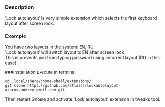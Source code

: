 ### Description
'Lock autolayout' is very simple extension which selects the first keyboard layout after screen lock. 

### Example 
You have two layouts in the system: EN, RU.   
'Lock autolayout' will switch layout to EN after screen lock.   
This is prevents you from typing password using incorrect layout (RU in this case).


###Installation
Execute in terminal

    cd .local/share/gnome-shell/extensions/
    git clone https://github.com/atlazar/lockautolayout-azarov.andrey.gmail.com.git

Then restart Gnome and activate 'Lock autolayout' extension in tweaks tool. 